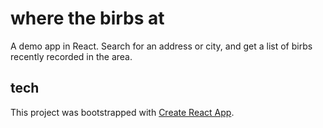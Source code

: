 where the birbs at
==================

A demo app in React. Search for an address or city, and get a list of birbs recently recorded in the area.

## tech

This project was bootstrapped with [Create React App](https://github.com/facebookincubator/create-react-app).
